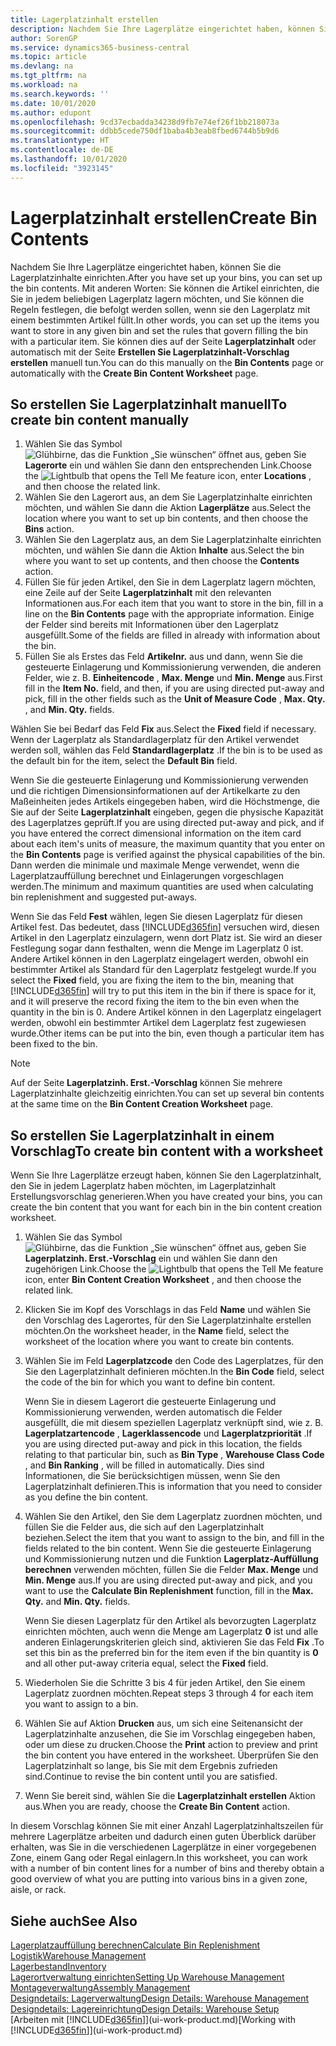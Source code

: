 ```yaml
---
title: Lagerplatzinhalt erstellen
description: Nachdem Sie Ihre Lagerplätze eingerichtet haben, können Sie die Artikel angeben, die Sie darin speichern möchten, und Regeln einrichten, die steuern, wie oft Lagerplätze nachgefüllt werden.
author: SorenGP
ms.service: dynamics365-business-central
ms.topic: article
ms.devlang: na
ms.tgt_pltfrm: na
ms.workload: na
ms.search.keywords: ''
ms.date: 10/01/2020
ms.author: edupont
ms.openlocfilehash: 9cd37ecbadda34238d9fb7e74ef26f1bb218073a
ms.sourcegitcommit: ddbb5cede750df1baba4b3eab8fbed6744b5b9d6
ms.translationtype: HT
ms.contentlocale: de-DE
ms.lasthandoff: 10/01/2020
ms.locfileid: "3923145"
---
```

# <a name="create-bin-contents"></a><span data-ttu-id="55533-103">Lagerplatzinhalt erstellen</span><span class="sxs-lookup"><span data-stu-id="55533-103">Create Bin Contents</span></span>

<span data-ttu-id="55533-104">Nachdem Sie Ihre Lagerplätze eingerichtet haben, können Sie die Lagerplatzinhalte einrichten.</span><span class="sxs-lookup"><span data-stu-id="55533-104">After you have set up your bins, you can set up the bin contents.</span></span> <span data-ttu-id="55533-105">Mit anderen Worten: Sie können die Artikel einrichten, die Sie in jedem beliebigen Lagerplatz lagern möchten, und Sie können die Regeln festlegen, die befolgt werden sollen, wenn sie den Lagerplatz mit einem bestimmten Artikel füllt.</span><span class="sxs-lookup"><span data-stu-id="55533-105">In other words, you can set up the items you want to store in any given bin and set the rules that govern filling the bin with a particular item.</span></span> <span data-ttu-id="55533-106">Sie können dies auf der Seite **Lagerplatzinhalt** oder automatisch mit der Seite **Erstellen Sie Lagerplatzinhalt-Vorschlag erstellen** manuell tun.</span><span class="sxs-lookup"><span data-stu-id="55533-106">You can do this manually on the **Bin Contents** page or automatically with the **Create Bin Content Worksheet** page.</span></span>

## <a name="to-create-bin-content-manually"></a><span data-ttu-id="55533-107">So erstellen Sie Lagerplatzinhalt manuell</span><span class="sxs-lookup"><span data-stu-id="55533-107">To create bin content manually</span></span>

1. <span data-ttu-id="55533-108">Wählen Sie das Symbol ![Glühbirne, das die Funktion „Sie wünschen“ öffnet](media/ui-search/search_small.png "Was möchten Sie tun?") aus, geben Sie **Lagerorte** ein und wählen Sie dann den entsprechenden Link.</span><span class="sxs-lookup"><span data-stu-id="55533-108">Choose the ![Lightbulb that opens the Tell Me feature](media/ui-search/search_small.png "Tell me what you want to do") icon, enter **Locations** , and then choose the related link.</span></span>  
2. <span data-ttu-id="55533-109">Wählen Sie den Lagerort aus, an dem Sie Lagerplatzinhalte einrichten möchten, und wählen Sie dann die Aktion **Lagerplätze** aus.</span><span class="sxs-lookup"><span data-stu-id="55533-109">Select the location where you want to set up bin contents,  and then choose the **Bins** action.</span></span>  
3. <span data-ttu-id="55533-110">Wählen Sie den Lagerplatz aus, an dem Sie Lagerplatzinhalte einrichten möchten, und wählen Sie dann die Aktion **Inhalte** aus.</span><span class="sxs-lookup"><span data-stu-id="55533-110">Select the bin where you want to set up contents, and then choose the **Contents** action.</span></span>  
4. <span data-ttu-id="55533-111">Füllen Sie für jeden Artikel, den Sie in dem Lagerplatz lagern möchten, eine Zeile auf der Seite **Lagerplatzinhalt** mit den relevanten Informationen aus.</span><span class="sxs-lookup"><span data-stu-id="55533-111">For each item that you want to store in the bin, fill in a line on the **Bin Contents** page with the appropriate information.</span></span> <span data-ttu-id="55533-112">Einige der Felder sind bereits mit Informationen über den Lagerplatz ausgefüllt.</span><span class="sxs-lookup"><span data-stu-id="55533-112">Some of the fields are filled in already with information about the bin.</span></span>  
5. <span data-ttu-id="55533-113">Füllen Sie als Erstes das Feld **Artikelnr.** aus und dann, wenn Sie die gesteuerte Einlagerung und Kommissionierung verwenden, die anderen Felder, wie z. B. **Einheitencode** , **Max. Menge** und **Min. Menge** aus.</span><span class="sxs-lookup"><span data-stu-id="55533-113">First fill in the **Item No.** field, and then, if you are using directed put-away and pick, fill in the other fields such as the **Unit of Measure Code** , **Max. Qty.** , and **Min. Qty.** fields.</span></span>  

<span data-ttu-id="55533-114">Wählen Sie bei Bedarf das Feld **Fix** aus.</span><span class="sxs-lookup"><span data-stu-id="55533-114">Select the **Fixed** field if necessary.</span></span> <span data-ttu-id="55533-115">Wenn der Lagerplatz als Standardlagerplatz für den Artikel verwendet werden soll, wählen das Feld **Standardlagerplatz** .</span><span class="sxs-lookup"><span data-stu-id="55533-115">If the bin is to be used as the default bin for the item, select the **Default Bin** field.</span></span>  

<span data-ttu-id="55533-116">Wenn Sie die gesteuerte Einlagerung und Kommissionierung verwenden und die richtigen Dimensionsinformationen auf der Artikelkarte zu den Maßeinheiten jedes Artikels eingegeben haben, wird die Höchstmenge, die Sie auf der Seite **Lagerplatzinhalt** eingeben, gegen die physische Kapazität des Lagerplatzes geprüft.</span><span class="sxs-lookup"><span data-stu-id="55533-116">If you are using directed put-away and pick, and if you have entered the correct dimensional information on the item card about each item's units of measure, the maximum quantity that you enter on the **Bin Contents** page is verified against the physical capabilities of the bin.</span></span> <span data-ttu-id="55533-117">Dann werden die minimale und maximale Menge verwendet, wenn die Lagerplatzauffüllung berechnet und Einlagerungen vorgeschlagen werden.</span><span class="sxs-lookup"><span data-stu-id="55533-117">The minimum and maximum quantities are used when calculating bin replenishment and suggested put-aways.</span></span>  

<span data-ttu-id="55533-118">Wenn Sie das Feld **Fest** wählen, legen Sie diesen Lagerplatz für diesen Artikel fest. Das bedeutet, dass [!INCLUDE[d365fin](includes/d365fin_md.md)] versuchen wird, diesen Artikel in den Lagerplatz einzulagern, wenn dort Platz ist. Sie wird an dieser Festlegung sogar dann festhalten, wenn die Menge im Lagerplatz 0 ist. Andere Artikel können in den Lagerplatz eingelagert werden, obwohl ein bestimmter Artikel als Standard für den Lagerplatz festgelegt wurde.</span><span class="sxs-lookup"><span data-stu-id="55533-118">If you select the **Fixed** field, you are fixing the item to the bin, meaning that [!INCLUDE[d365fin](includes/d365fin_md.md)] will try to put this item in the bin if there is space for it, and it will preserve the record fixing the item to the bin even when the quantity in the bin is 0.</span></span> <span data-ttu-id="55533-119">Andere Artikel können in den Lagerplatz eingelagert werden, obwohl ein bestimmter Artikel dem Lagerplatz fest zugewiesen wurde.</span><span class="sxs-lookup"><span data-stu-id="55533-119">Other items can be put into the bin, even though a particular item has been fixed to the bin.</span></span>  

> [!NOTE]  
> <span data-ttu-id="55533-120">Auf der Seite **Lagerplatzinh. Erst.-Vorschlag** können Sie mehrere Lagerplatzinhalte gleichzeitig einrichten.</span><span class="sxs-lookup"><span data-stu-id="55533-120">You can set up several bin contents at the same time on the **Bin Content Creation Worksheet** page.</span></span>  

## <a name="to-create-bin-content-with-a-worksheet"></a><span data-ttu-id="55533-121">So erstellen Sie Lagerplatzinhalt in einem Vorschlag</span><span class="sxs-lookup"><span data-stu-id="55533-121">To create bin content with a worksheet</span></span>

<span data-ttu-id="55533-122">Wenn Sie Ihre Lagerplätze erzeugt haben, können Sie den Lagerplatzinhalt, den Sie in jedem Lagerplatz haben möchten, im Lagerplatzinhalt Erstellungsvorschlag generieren.</span><span class="sxs-lookup"><span data-stu-id="55533-122">When you have created your bins, you can create the bin content that you want for each bin in the bin content creation worksheet.</span></span>

1. <span data-ttu-id="55533-123">Wählen Sie das Symbol ![Glühbirne, das die Funktion „Sie wünschen“ öffnet](media/ui-search/search_small.png "Was möchten Sie tun?") aus, geben Sie **Lagerplatzinh. Erst.-Vorschlag** ein und wählen Sie dann den zugehörigen Link.</span><span class="sxs-lookup"><span data-stu-id="55533-123">Choose the ![Lightbulb that opens the Tell Me feature](media/ui-search/search_small.png "Tell me what you want to do") icon, enter **Bin Content Creation Worksheet** , and then choose the related link.</span></span>  
2. <span data-ttu-id="55533-124">Klicken Sie im Kopf des Vorschlags in das Feld **Name** und wählen Sie den Vorschlag des Lagerortes, für den Sie Lagerplatzinhalte erstellen möchten.</span><span class="sxs-lookup"><span data-stu-id="55533-124">On the worksheet header, in the **Name** field, select the worksheet of the location where you want to create bin contents.</span></span>  
3. <span data-ttu-id="55533-125">Wählen Sie im Feld **Lagerplatzcode** den Code des Lagerplatzes, für den Sie den Lagerplatzinhalt definieren möchten.</span><span class="sxs-lookup"><span data-stu-id="55533-125">In the **Bin Code** field, select the code of the bin for which you want to define bin content.</span></span>  

    <span data-ttu-id="55533-126">Wenn Sie in diesem Lagerort die gesteuerte Einlagerung und Kommissionierung verwenden, werden automatisch die Felder ausgefüllt, die mit diesem speziellen Lagerplatz verknüpft sind, wie z. B. **Lagerplatzartencode** , **Lagerklassencode** und **Lagerplatzpriorität** .</span><span class="sxs-lookup"><span data-stu-id="55533-126">If you are using directed put-away and pick in this location, the fields relating to that particular bin, such as **Bin Type** , **Warehouse Class Code** , and **Bin Ranking** , will be filled in automatically.</span></span> <span data-ttu-id="55533-127">Dies sind Informationen, die Sie berücksichtigen müssen, wenn Sie den Lagerplatzinhalt definieren.</span><span class="sxs-lookup"><span data-stu-id="55533-127">This is information that you need to consider as you define the bin content.</span></span>  
4. <span data-ttu-id="55533-128">Wählen Sie den Artikel, den Sie dem Lagerplatz zuordnen möchten, und füllen Sie die Felder aus, die sich auf den Lagerplatzinhalt beziehen.</span><span class="sxs-lookup"><span data-stu-id="55533-128">Select the item that you want to assign to the bin, and fill in the fields related to the bin content.</span></span> <span data-ttu-id="55533-129">Wenn Sie die gesteuerte Einlagerung und Kommissionierung nutzen und die Funktion **Lagerplatz-Auffüllung berechnen** verwenden möchten, füllen Sie die Felder **Max. Menge** und **Min. Menge** aus.</span><span class="sxs-lookup"><span data-stu-id="55533-129">If you are using directed put-away and pick, and you want to use the **Calculate Bin Replenishment** function, fill in the **Max. Qty.** and **Min. Qty.** fields.</span></span>  

    <span data-ttu-id="55533-130">Wenn Sie diesen Lagerplatz für den Artikel als bevorzugten Lagerplatz einrichten möchten, auch wenn die Menge am Lagerplatz **0** ist und alle anderen Einlagerungskriterien gleich sind, aktivieren Sie das Feld **Fix** .</span><span class="sxs-lookup"><span data-stu-id="55533-130">To set this bin as the preferred bin for the item even if the bin quantity is **0** and all other put-away criteria equal, select the **Fixed** field.</span></span>  
5. <span data-ttu-id="55533-131">Wiederholen Sie die Schritte 3 bis 4 für jeden Artikel, den Sie einem Lagerplatz zuordnen möchten.</span><span class="sxs-lookup"><span data-stu-id="55533-131">Repeat steps 3 through 4 for each item you want to assign to a bin.</span></span>  
6. <span data-ttu-id="55533-132">Wählen Sie auf Aktion **Drucken** aus, um sich eine Seitenansicht der Lagerplatzinhalte anzusehen, die Sie im Vorschlag eingegeben haben, oder um diese zu drucken.</span><span class="sxs-lookup"><span data-stu-id="55533-132">Choose the **Print** action to preview and print the bin content you have entered in the worksheet.</span></span> <span data-ttu-id="55533-133">Überprüfen Sie den Lagerplatzinhalt so lange, bis Sie mit dem Ergebnis zufrieden sind.</span><span class="sxs-lookup"><span data-stu-id="55533-133">Continue to revise the bin content until you are satisfied.</span></span>  
7. <span data-ttu-id="55533-134">Wenn Sie bereit sind, wählen Sie die **Lagerplatzinhalt erstellen** Aktion aus.</span><span class="sxs-lookup"><span data-stu-id="55533-134">When you are ready, choose the **Create Bin Content** action.</span></span>  

<span data-ttu-id="55533-135">In diesem Vorschlag können Sie mit einer Anzahl Lagerplatzinhaltszeilen für mehrere Lagerplätze arbeiten und dadurch einen guten Überblick darüber erhalten, was Sie in die verschiedenen Lagerplätze in einer vorgegebenen Zone, einem Gang oder Regal einlagern.</span><span class="sxs-lookup"><span data-stu-id="55533-135">In this worksheet, you can work with a number of bin content lines for a number of bins and thereby obtain a good overview of what you are putting into various bins in a given zone, aisle, or rack.</span></span>  

## <a name="see-also"></a><span data-ttu-id="55533-136">Siehe auch</span><span class="sxs-lookup"><span data-stu-id="55533-136">See Also</span></span>

[<span data-ttu-id="55533-137">Lagerplatzauffüllung berechnen</span><span class="sxs-lookup"><span data-stu-id="55533-137">Calculate Bin Replenishment</span></span>](warehouse-how-to-calculate-bin-replenishment.md)  
[<span data-ttu-id="55533-138">Logistik</span><span class="sxs-lookup"><span data-stu-id="55533-138">Warehouse Management</span></span>](warehouse-manage-warehouse.md)  
[<span data-ttu-id="55533-139">Lagerbestand</span><span class="sxs-lookup"><span data-stu-id="55533-139">Inventory</span></span>](inventory-manage-inventory.md)  
[<span data-ttu-id="55533-140">Lagerortverwaltung einrichten</span><span class="sxs-lookup"><span data-stu-id="55533-140">Setting Up Warehouse Management</span></span>](warehouse-setup-warehouse.md)  
[<span data-ttu-id="55533-141">Montageverwaltung</span><span class="sxs-lookup"><span data-stu-id="55533-141">Assembly Management</span></span>](assembly-assemble-items.md)  
[<span data-ttu-id="55533-142">Designdetails: Lagerverwaltung</span><span class="sxs-lookup"><span data-stu-id="55533-142">Design Details: Warehouse Management</span></span>](design-details-warehouse-management.md)  
[<span data-ttu-id="55533-143">Designdetails: Lagereinrichtung</span><span class="sxs-lookup"><span data-stu-id="55533-143">Design Details: Warehouse Setup</span></span>](design-details-warehouse-setup.md)  
<span data-ttu-id="55533-144">[Arbeiten mit [!INCLUDE[d365fin](includes/d365fin_md.md)]](ui-work-product.md)</span><span class="sxs-lookup"><span data-stu-id="55533-144">[Working with [!INCLUDE[d365fin](includes/d365fin_md.md)]](ui-work-product.md)</span></span>
